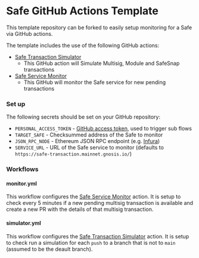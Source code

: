 # Safe GitHub Actions Template

This template repository can be forked to easily setup monitoring for a Safe via GitHub actions.

The template includes the use of the following GitHub actions:

- [Safe Transaction Simulator](https://github.com/rmeissner/safe-simulator-gh-action/blob/main/action.yml)
  - This GitHub action will Simulate Multisig, Module and SafeSnap transactions
- [Safe Service Monitor](https://github.com/rmeissner/safe-service-monitor-gh-action/blob/main/action.yml)
  - This GitHub will monitor the Safe service for new pending transactions


### Set up

The following secrets should be set on your GitHub repository:

- `PERSONAL_ACCESS_TOKEN` - [GitHub access token](https://docs.github.com/en/authentication/keeping-your-account-and-data-secure/creating-a-personal-access-token), used to trigger sub flows
- `TARGET_SAFE` - Checksummed address of the Safe to monitor
- `JSON_RPC_NODE` - Ethereum JSON RPC endpoint (e.g. [Infura](https://infura.io/dashboard))
- `SERVICE_URL` - URL of the Safe service to monitor (defaults to `https://safe-transaction.mainnet.gnosis.io/`)


### Workflows

#### monitor.yml

This workflow configures the [Safe Service Monitor](https://github.com/rmeissner/safe-service-monitor-gh-action/blob/main/action.yml) action. It is setup to check every 5 minutes if a new pending multisig transaction is available and create a new PR with the details of that multisig transaction.

#### simulator.yml

This workflow configures the [Safe Transaction Simulator](https://github.com/rmeissner/safe-simulator-gh-action/blob/main/action.yml) action. It is setup to check run a simulation for each `push` to a branch that is not to `main` (assumed to be the deault branch).